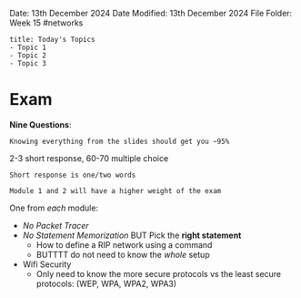Date: 13th December 2024
Date Modified: 13th December 2024
File Folder: Week 15
#networks

```ad-summary
title: Today's Topics
- Topic 1
- Topic 2
- Topic 3
```

# Exam

**Nine Questions**:

```ad-note
Knowing everything from the slides should get you ~95%
```

2-3 short response, 60-70 multiple choice

```ad-important
Short response is one/two words 
```

```ad-warning
Module 1 and 2 will have a higher weight of the exam
```

One from *each* module:
- *No Packet Tracer*
- *No Statement Memorization* BUT Pick the **right statement**
	- How to define a RIP network using a command
	- BUTTTT do not need to know the *whole* setup
- Wifi Security
	- Only need to know the more secure protocols vs the least secure protocols: (WEP, WPA, WPA2, WPA3)




